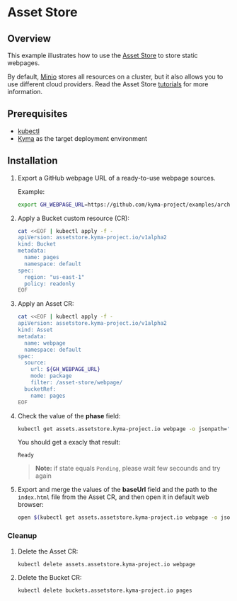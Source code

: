 # Asset Store

## Overview

This example illustrates how to use the [Asset Store](https://kyma-project.io/docs/components/asset-store) to store static webpages.

By default, [Minio](https://min.io/) stores all resources on a cluster, but it also allows you to use different cloud providers. Read the Asset Store [tutorials](https://kyma-project.io/docs/components/asset-store#tutorials-tutorials) for more information.

## Prerequisites

- [kubectl](https://kubernetes.io/docs/tasks/tools/install-kubectl/)
- [Kyma](https://kyma-project.io/docs/) as the target deployment environment

## Installation

1. Export a GitHub webpage URL of a ready-to-use webpage sources.

    Example:

    ```bash
    export GH_WEBPAGE_URL=https://github.com/kyma-project/examples/archive/master.zip
    ```

2. Apply a Bucket custom resource (CR):

    ```bash
    cat <<EOF | kubectl apply -f -
    apiVersion: assetstore.kyma-project.io/v1alpha2
    kind: Bucket
    metadata:
      name: pages
      namespace: default
    spec:
      region: "us-east-1"
      policy: readonly
    EOF
    ```

3. Apply an Asset CR:

    ```bash
    cat <<EOF | kubectl apply -f -
    apiVersion: assetstore.kyma-project.io/v1alpha2
    kind: Asset
    metadata:
      name: webpage
      namespace: default
    spec:
      source:
        url: ${GH_WEBPAGE_URL}
        mode: package
        filter: /asset-store/webpage/
      bucketRef:
        name: pages
    EOF
    ```

4. Check the value of the **phase** field:

    ```bash
    kubectl get assets.assetstore.kyma-project.io webpage -o jsonpath='{.status.phase}'
    ```

    You should get a exacly that result:

    ```test
    Ready
    ```

    >**Note:** if state equals `Pending`, please wait few secounds and try again

5. Export and merge the values of the **baseUrl** field and the path to the `index.html` file from the Asset CR, and then open it in default web browser:

    ```bash
    open $(kubectl get assets.assetstore.kyma-project.io webpage -o jsonpath='{.status.assetRef.baseUrl}{"/examples-master/asset-store/webpage/index.html"}')
    ```

### Cleanup

1. Delete the Asset CR:

    ```bash
    kubectl delete assets.assetstore.kyma-project.io webpage
    ```

2. Delete the Bucket CR:

    ```bash
    kubectl delete buckets.assetstore.kyma-project.io pages
    ```
